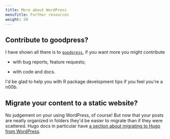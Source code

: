 ```yaml
---
title: More about WordPress
menuTitle: Further resources
weight: 50
---
```


## Contribute to goodpress?

I have shown all there is to [`goodpress`](https://github.com/maelle/goodpress), if you want more you might contribute 

* with bug reports, feature requests;

* with code and docs.

I'd be glad to help you with R package development tips if you feel you're a n00b.

## Migrate your content to a static website?

No judgement on your using WordPress, of course!
But now that your posts are neatly organized in folders they'd be easier to migrate than if they were scattered.
Hugo docs in particular have [a section about migrating to Hugo from WordPress](https://gohugo.io/tools/migrations/).